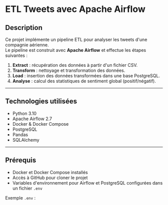 # ETL Tweets avec Apache Airflow

## Description
Ce projet implémente un pipeline ETL pour analyser les tweets d'une compagnie aérienne.  
Le pipeline est construit avec **Apache Airflow** et effectue les étapes suivantes :  

1. **Extract** : récupération des données à partir d'un fichier CSV.
2. **Transform** : nettoyage et transformation des données.
3. **Load** : insertion des données transformées dans une base PostgreSQL.
4. **Analyse** : calcul des statistiques de sentiment global (positif/négatif).

---

## Technologies utilisées
- Python 3.10
- Apache Airflow 2.7
- Docker & Docker Compose
- PostgreSQL
- Pandas
- SQLAlchemy

---

## Prérequis
- Docker et Docker Compose installés
- Accès à GitHub pour cloner le projet
- Variables d'environnement pour Airflow et PostgreSQL configurées dans un fichier `.env`

Exemple `.env` :
